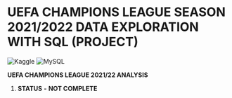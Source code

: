 # UEFA CHAMPIONS LEAGUE SEASON 2021/2022 DATA EXPLORATION WITH SQL (PROJECT)
![Kaggle](https://img.shields.io/badge/Kaggle-035a7d?style=for-the-badge&logo=kaggle&logoColor=white)
![MySQL](https://img.shields.io/badge/mysql-%2300f.svg?style=for-the-badge&logo=mysql&logoColor=white)



**UEFA CHAMPIONS LEAGUE 2021/22 ANALYSIS**
1. **STATUS** **-** **NOT COMPLETE**
